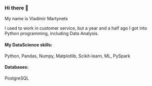 ### Hi there 👋
My name is Vladimir Martynets

I used to work in customer service, but a year and a half ago I got into Python programming, including Data Analysis.

#### My DataScience skills:
Python, Pandas, Numpy, Matplotlib, Scikit-learn, ML, PySpark

#### Databases:

PostgreSQL
